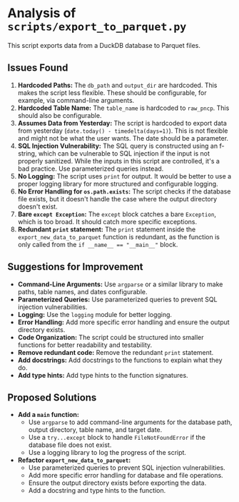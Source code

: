 # Analysis of `scripts/export_to_parquet.py`

This script exports data from a DuckDB database to Parquet files.

## Issues Found

1.  **Hardcoded Paths:** The `db_path` and `output_dir` are hardcoded. This makes the script less flexible. These should be configurable, for example, via command-line arguments.
2.  **Hardcoded Table Name:** The `table_name` is hardcoded to `raw_pncp`. This should also be configurable.
3.  **Assumes Data from Yesterday:** The script is hardcoded to export data from yesterday (`date.today() - timedelta(days=1)`). This is not flexible and might not be what the user wants. The date should be a parameter.
4.  **SQL Injection Vulnerability:** The SQL query is constructed using an f-string, which can be vulnerable to SQL injection if the input is not properly sanitized. While the inputs in this script are controlled, it's a bad practice. Use parameterized queries instead.
5.  **No Logging:** The script uses `print` for output. It would be better to use a proper logging library for more structured and configurable logging.
6.  **No Error Handling for `os.path.exists`:** The script checks if the database file exists, but it doesn't handle the case where the output directory doesn't exist.
7.  **Bare `except Exception`:** The `except` block catches a bare `Exception`, which is too broad. It should catch more specific exceptions.
8.  **Redundant `print` statement:** The `print` statement inside the `export_new_data_to_parquet` function is redundant, as the function is only called from the `if __name__ == "__main__"` block.

## Suggestions for Improvement

*   **Command-Line Arguments:** Use `argparse` or a similar library to make paths, table names, and dates configurable.
*   **Parameterized Queries:** Use parameterized queries to prevent SQL injection vulnerabilities.
*   **Logging:** Use the `logging` module for better logging.
*   **Error Handling:** Add more specific error handling and ensure the output directory exists.
*   **Code Organization:** The script could be structured into smaller functions for better readability and testability.
*   **Remove redundant code:** Remove the redundant `print` statement.
*   **Add docstrings:** Add docstrings to the functions to explain what they do.
*   **Add type hints:** Add type hints to the function signatures.

## Proposed Solutions

*   **Add a `main` function:**
    *   Use `argparse` to add command-line arguments for the database path, output directory, table name, and target date.
    *   Use a `try...except` block to handle `FileNotFoundError` if the database file does not exist.
    *   Use a logging library to log the progress of the script.
*   **Refactor `export_new_data_to_parquet`:**
    *   Use parameterized queries to prevent SQL injection vulnerabilities.
    *   Add more specific error handling for database and file operations.
    *   Ensure the output directory exists before exporting the data.
    *   Add a docstring and type hints to the function.
